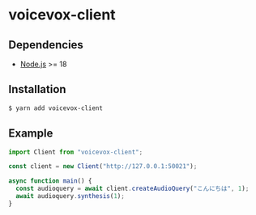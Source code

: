 # voicevox-client

## Dependencies
- [Node.js](https://nodejs.org/) >= 18

## Installation
```sh
$ yarn add voicevox-client
```

## Example
```ts
import Client from "voicevox-client";

const client = new Client("http://127.0.0.1:50021");

async function main() {
  const audioquery = await client.createAudioQuery("こんにちは", 1);
  await audioquery.synthesis(1);
}
```
